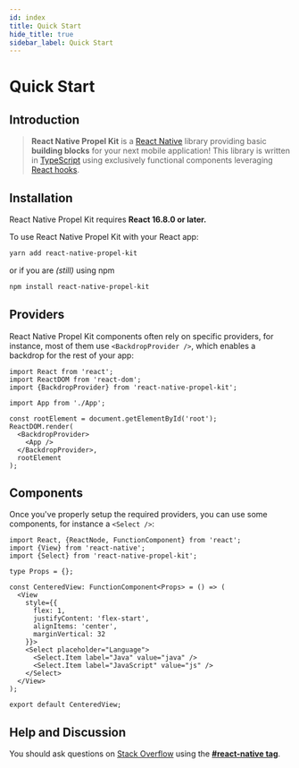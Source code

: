 ```yaml
---
id: index
title: Quick Start
hide_title: true
sidebar_label: Quick Start
---
```


# Quick Start

## Introduction

> **React Native Propel Kit** is a [React Native](https://facebook.github.io/react-native/) library providing basic **building blocks** for your next mobile application! This library is written in [TypeScript](https://www.typescriptlang.org/) using exclusively functional components leveraging [React hooks](https://reactjs.org/docs/hooks-intro.html).

## Installation

React Native Propel Kit requires **React 16.8.0 or later.**

To use React Native Propel Kit with your React app:

```bash
yarn add react-native-propel-kit
```

or if you are _(still)_ using npm

```bash
npm install react-native-propel-kit
```

## Providers

React Native Propel Kit components often rely on specific providers, for instance, most of them use `<BackdropProvider />`, which enables a backdrop for the rest of your app:

```tsx
import React from 'react';
import ReactDOM from 'react-dom';
import {BackdropProvider} from 'react-native-propel-kit';

import App from './App';

const rootElement = document.getElementById('root');
ReactDOM.render(
  <BackdropProvider>
    <App />
  </BackdropProvider>,
  rootElement
);
```

## Components

Once you've properly setup the required providers, you can use some components, for instance a `<Select />`:

```tsx
import React, {ReactNode, FunctionComponent} from 'react';
import {View} from 'react-native';
import {Select} from 'react-native-propel-kit';

type Props = {};

const CenteredView: FunctionComponent<Props> = () => (
  <View
    style={{
      flex: 1,
      justifyContent: 'flex-start',
      alignItems: 'center',
      marginVertical: 32
    }}>
    <Select placeholder="Language">
      <Select.Item label="Java" value="java" />
      <Select.Item label="JavaScript" value="js" />
    </Select>
  </View>
);

export default CenteredView;
```

## Help and Discussion

You should ask questions on [Stack Overflow](https://stackoverflow.com) using the **[#react-native tag](https://stackoverflow.com/questions/tagged/react-native)**.
